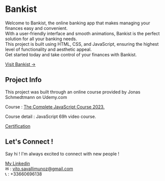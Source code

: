 # Bankist

Welcome to Bankist, the online banking app that makes managing your finances easy and convenient. <br />With a user-friendly interface and smooth animations, Bankist is the perfect solution for all your banking needs. <br /> This project is built using HTML, CSS, and JavaScript, ensuring the highest level of functionality and aesthetic appeal. <br /> Get started today and take control of your finances with Bankist.  

[Visit Bankist &#8594;](https://vito-bankist.netlify.app/)

## Project Info

This project was built through an online course provided by Jonas Schmedtmann on Udemy.com

Course : [The Complete JavaScript Course 2023.](https://www.udemy.com/course/the-complete-javascript-course/)

Course detail : JavaScript 69h video course.

[Certification](https://www.udemy.com/certificate/UC-c546146c-af07-4cbe-9461-bbb4f7f6402a/)

## Let's Connect !

Say hi ! I'm always excited to connect with new people !

[My Linkedin](https://www.linkedin.com/in/vito-savalli/)  
&#9993; : vito.savallimunoz@gmail.com  
&#128222; : +33660696138
